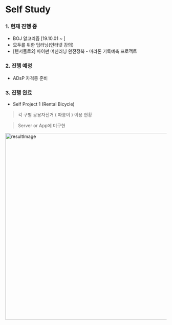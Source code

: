 # Self Study

### 1. 현재 진행 중
- BOJ 알고리즘 [19.10.01 ~ ]
- 모두를 위한 딥러닝(인터넷 강의)
- [텐서플로2] 파이썬 머신러닝 완전정복 - 마라톤 기록예측 프로젝트
### 2. 진행 예정
- ADsP 자격증 준비

### 3. 진행 완료
- Self Project 1 (Rental Bicycle)
> 각 구별 공용자전거 ( 따릉이 ) 이용 현황

> Server or App에 미구현

<img width="583" alt="resultImage" src="https://user-images.githubusercontent.com/55193363/70711648-59742200-1d25-11ea-94ac-6710ef6b00e4.PNG">


